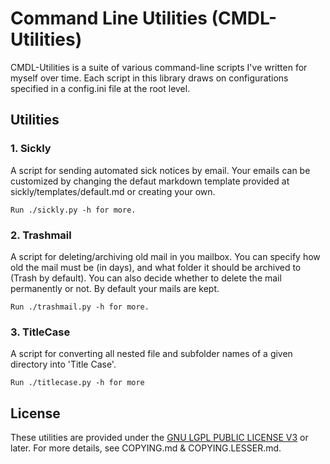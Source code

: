 # Command Line Utilities (CMDL-Utilities)

 CMDL-Utilities is a suite of various command-line scripts I've written for myself over time.
 Each script in this library draws on configurations specified in a config.ini file at the
 root level.

## Utilities
 
### 1. Sickly  
    
A script for sending automated sick notices by email. Your emails can be customized by changing
the defaut markdown template provided at sickly/templates/default.md or creating your own.

    Run ./sickly.py -h for more.

### 2. Trashmail  
    
A script for deleting/archiving old mail in you mailbox. You can specify how old the mail must be 
(in days), and what folder it should be archived to (Trash by default). You can also decide
whether to delete the mail permanently or not. By default your mails are kept.

    Run ./trashmail.py -h for more.

### 3. TitleCase

A script for converting all nested file and subfolder names of a given directory into 'Title Case'.

    Run ./titlecase.py -h for more

## License

These utilities are provided under the [GNU LGPL PUBLIC LICENSE V3](http://www.gnu.org/licenses/lgpl-3.0-standalone.html) or later.
For more details, see COPYING.md & COPYING.LESSER.md. 
